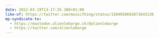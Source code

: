 ```yaml
---
date: 2022-03-19T13:17:25.308+01:00
like-of: https://twitter.com/musicthing/status/1504950692871643136
mp-syndicate-to:
  - https://mastodon.alienlebarge.ch/@alienlebarge
  - https://twitter.com/alienlebarge
---
```

